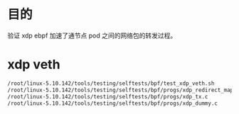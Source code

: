 
# 目的
验证 xdp ebpf 加速了通节点 pod 之间的网络包的转发过程。

# xdp veth

```md
/root/linux-5.10.142/tools/testing/selftests/bpf/test_xdp_veth.sh
/root/linux-5.10.142/tools/testing/selftests/bpf/progs/xdp_redirect_map.c
/root/linux-5.10.142/tools/testing/selftests/bpf/progs/xdp_tx.c
/root/linux-5.10.142/tools/testing/selftests/bpf/progs/xdp_dummy.c
```

